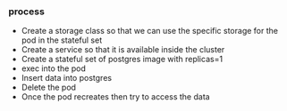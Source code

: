 ### process
 - Create a storage class so that we can use the specific storage for the pod in the stateful set
 - Create a service so that it is available inside the cluster 
 - Create a stateful set of postgres image with replicas=1
 - exec into the pod
 - Insert data into postgres
 - Delete the pod
 - Once the pod recreates then try to access the data